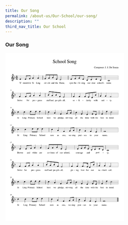 ```yaml
---
title: Our Song
permalink: /about-us/Our-School/our-song/
description: ""
third_nav_title: Our School
---
```

### Our Song

<img src="/images/schoolsong.png" 
     style="width:75%">